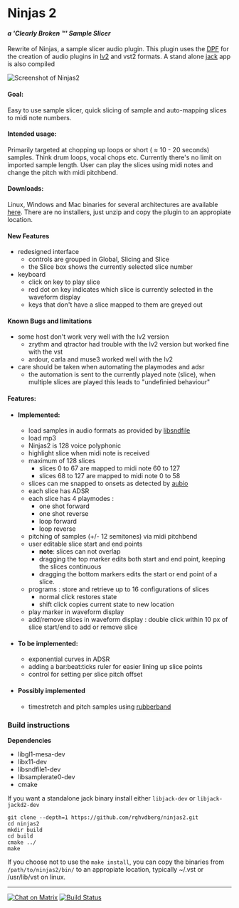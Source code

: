 # Ninjas 2
####  *a 'Clearly Broken :tm:'  Sample Slicer*
Rewrite of Ninjas, a sample slicer audio plugin.
This plugin uses the [DPF](https://github.com/DISTRHO/DPF) for the creation of audio plugins in [lv2](http://lv2plug.in/) and vst2 formats. 
A stand alone [jack](http://jackaudio.org/) app is also compiled

![Screenshot of Ninjas2](https://raw.githubusercontent.com/rghvdberg/ninjas2/master/plugins/Ninjas2/Artwork/Ninjas2.png "Ninjas2 Screenshot")


#### Goal: 
Easy to use sample slicer, quick slicing of sample and auto-mapping slices to midi note numbers.

#### Intended usage:
Primarily targeted at chopping up loops or short ( ≈ 10 - 20 seconds) samples. Think drum loops, vocal chops etc.
Currently there's no limit on imported sample length.
User can play the slices using midi notes and change the pitch with midi pitchbend.

#### Downloads:
Linux, Windows and Mac binaries for several architectures are available [here](https://github.com/rghvdberg/ninjas2/releases). There are no installers, just unzip and copy the plugin to an appropiate location.

#### New Features
+ redesigned interface
  + controls are grouped in Global, Slicing and Slice
  + the Slice box shows the currently selected slice number 
+ keyboard
  + click on key to play slice
  + red dot on key indicates which slice is currently selected in the waveform display
  + keys that don't have a slice mapped to them are greyed out

#### Known Bugs and limitations
+ some host don't work very well with the lv2 version
  + zrythm and qtractor had trouble with the lv2 version but worked fine with the vst
  + ardour, carla and muse3 worked well with the lv2
+ care should be taken when automating the playmodes and adsr
  + the automation is sent to the currently played note (slice), when multiple slices are played this leads to "undefinied behaviour"



#### Features:
+ #### Implemented:
  + load samples in audio formats as provided by [libsndfile](http://www.mega-nerd.com/libsndfile/)
  + load mp3
  + Ninjas2 is 128 voice polyphonic
  + highlight slice when midi note is received
  + maximum of 128 slices
     * slices 0 to 67 are mapped to midi note 60 to 127
     * slices 68 to 127 are mapped to midi note 0 to 58
  + slices can me snapped to onsets as detected by [aubio](https://github.com/aubio/aubio)
  + each slice has ADSR
  + each slice has 4 playmodes : 
     + one shot forward
     + one shot reverse
     + loop forward
     + loop reverse
  + pitching of samples (+/- 12 semitones) via midi pitchbend
  + user editable slice start and end points
    * **note**: slices can not overlap
    * dragging the top marker edits both start and end point, keeping the slices continuous
    * dragging the bottom markers edits the start or end point of a slice.
  + programs : store and retrieve up to 16 configurations of slices
    * normal click restores state
    * shift click copies current state to new location
  + play marker in waveform display
  + add/remove slices in waveform display : double click within 10 px of slice start/end to add or remove slice
+ #### To be implemented:
  + exponential curves in ADSR
  + adding a bar:beat:ticks ruler for easier lining up slice points
  + control for setting per slice pitch offset
+ #### Possibly implemented
  + timestretch and pitch samples using [rubberband](https://github.com/breakfastquay/rubberband)
 
  
### Build instructions

**Dependencies**

+  libgl1-mesa-dev 
+  libx11-dev
+  libsndfile1-dev
+  libsamplerate0-dev
+  cmake

If you want a standalone jack binary install either `libjack-dev` or `libjack-jackd2-dev`

```
git clone --depth=1 https://github.com/rghvdberg/ninjas2.git
cd ninjas2
mkdir build
cd build
cmake ../
make
```

If you choose not to use the `make install`, you can copy the binaries from `/path/to/ninjas2/bin/` to an appropiate location, typically ~/.vst or /usr/lib/vst on linux.

***
[![Chat on Matrix](https://matrix.to/img/matrix-badge.svg)](https://riot.im/app/#/room/#ninjas:matrix.org?action=chat)
[![Build Status](https://travis-ci.org/rghvdberg/ninjas2.svg?branch=master)](https://travis-ci.org/rghvdberg/ninjas2)

